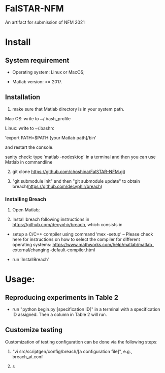 # FalSTAR-NFM
An artifact for submission of NFM 2021


# Install
## System requirement

- Operating system: Linux or MacOS;

- Matlab version: >= 2017.


## Installation
1. make sure that Matlab directory is in your system path.

Mac OS:  write to ~/.bash_profile

Linux:  write to ~/.bashrc

'export PATH=$PATH:[your Matlab path]/bin'

and restart the console.

sanity check: type 'matlab -nodesktop' in a terminal and then you can use Matlab in commandline

2. git clone https://github.com/choshina/FalSTAR-NFM.git

3. "git submodule init" and then "git submodule update" to obtain breach(https://github.com/decyphir/breach)

### Installing Breach

1. Open Matlab;

2. Install breach following instructions in https://github.com/decyphir/breach, which consists in

- setup a C/C++ compiler using command ’mex -setup’
– Please check here for instructions on how to select the compiler for different
operating systems: https://www.mathworks.com/help/matlab/matlab_
external/changing-default-compiler.html

- run ’InstallBreach’

# Usage:
## Reproducing experiments in Table 2

- run "python begin.py [specification ID]" in a terminal with a specification ID assigned. Then a column in Table 2 will run. 

## Customize testing

Customization of testing configuration can be done via the following steps:

1. "vi src/scriptgen/config/breach/[a configuration file]", e.g., breach_at.conf 

2. s
